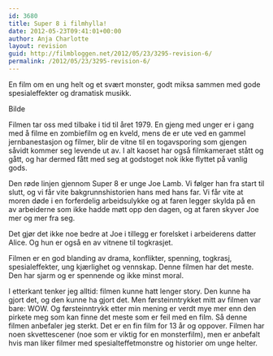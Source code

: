 ```yaml
---
id: 3680
title: Super 8 i filmhylla!
date: 2012-05-23T09:41:01+00:00
author: Anja Charlotte
layout: revision
guid: http://filmbloggen.net/2012/05/23/3295-revision-6/
permalink: /2012/05/23/3295-revision-6/
---
```

En film om en ung helt og et svært monster, godt miksa sammen med gode spesialeffekter og dramatisk musikk.

Bilde

Filmen tar oss med tilbake i tid til året 1979. En gjeng med unger er i gang med å filme en zombiefilm og en kveld, mens de er ute ved en gammel jernbanestasjon og filmer, blir de vitne til en togavsporing som gjengen såvidt kommer seg levende ut av. I alt kaoset har også filmkameraet stått og gått, og har dermed fått med seg at godstoget nok ikke flyttet på vanlig gods.

Den røde linjen gjennom Super 8 er unge Joe Lamb. Vi følger han fra start til slutt, og vi får vite bakgrunnshistorien hans med hans far. Vi får vite at moren døde i en forferdelig arbeidsulykke og at faren legger skylda på en av arbeiderne som ikke hadde møtt opp den dagen, og at faren skyver Joe mer og mer fra seg.

Det gjør det ikke noe bedre at Joe i tillegg er forelsket i arbeiderens datter Alice. Og hun er også en av vitnene til togkrasjet.

Filmen er en god blanding av drama, konflikter, spenning, togkrasj, spesialeffekter, ung kjærlighet og vennskap. Denne filmen har det meste. Den har sjarm og er spennende og ikke minst moral.

I etterkant tenker jeg alltid: filmen kunne hatt lenger story. Den kunne ha gjort det, og den kunne ha gjort det. Men førsteinntrykket mitt av filmen var bare: WOW. Og førsteinntrykk etter min mening er verdt mye mer enn den pirkete meg som kan finne det meste som er feil med en film. Så denne filmen anbefaler jeg sterkt. Det er en fin film for 13 år og oppover. Filmen har noen skvettescener (noe som er viktig for en monsterfilm), men er anbefalt hvis man liker filmer med spesialteffetmonstre og historier om unge helter.